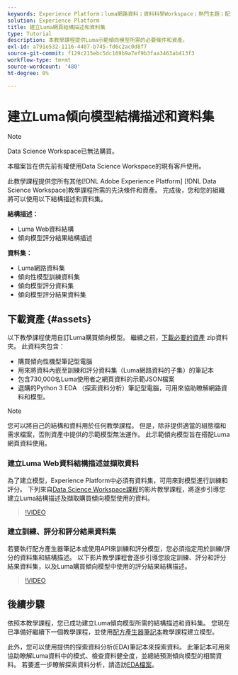 ```yaml
---
keywords: Experience Platform；luma網路資料；資料科學Workspace；熱門主題；配方；示範資料；示範網路資料；luma資料
solution: Experience Platform
title: 建立Luma網頁結構描述和資料集
type: Tutorial
description: 本教學課程提供Luma示範傾向模型所需的必要條件和資產。
exl-id: a791e532-1116-4407-b745-fd6c2ac0d8f7
source-git-commit: f129c215ebc5dc169b9a7ef9b3faa3463ab413f3
workflow-type: tm+mt
source-wordcount: '480'
ht-degree: 0%

---
```


# 建立Luma傾向模型結構描述和資料集

>[!NOTE]
>
>Data Science Workspace已無法購買。
>
>本檔案旨在供先前有權使用Data Science Workspace的現有客戶使用。

此教學課程提供您所有其他[!DNL Adobe Experience Platform] [!DNL Data Science Workspace]教學課程所需的先決條件和資產。 完成後，您和您的組織將可以使用以下結構描述和資料集。

**結構描述：**

- Luma Web資料結構
- 傾向模型評分結果結構描述

**資料集：**

- Luma網路資料集
- 傾向性模型訓練資料集
- 傾向模型評分資料集
- 傾向模型評分結果資料集

## 下載資產 {#assets}

以下教學課程使用自訂Luma購買傾向模型。 繼續之前，[下載必要的資產](https://experienceleague.adobe.com/docs/platform-learn/assets/DSW-course-sample-assets.zip) zip資料夾。 此資料夾包含：

- 購買傾向性機型筆記型電腦
- 用來將資料內嵌至訓練和評分資料集（Luma網路資料的子集）的筆記本
- 包含730,000名Luma使用者之網頁資料的示範JSON檔案
- 選購的Python 3 EDA （探索資料分析）筆記型電腦，可用來協助瞭解網路資料和模型。

>[!NOTE]
>
> 您可以將自己的結構和資料用於任何教學課程。 但是，除非提供適當的組態檔和需求檔案，否則資產中提供的示範模型無法運作。 此示範傾向模型旨在搭配Luma網頁資料使用。

### 建立Luma Web資料結構描述並擷取資料

為了建立模型，Experience Platform中必須有資料集，可用來對模型進行訓練和評分。 下列來自[Data Science Workspace課程](https://experienceleague.adobe.com/?lang=zh-hant&recommended=ExperiencePlatform-U-1-2021.1.dsw)的影片教學課程，將逐步引導您建立Luma結構描述及擷取購買傾向模型使用的資料。

>[!VIDEO](https://video.tv.adobe.com/v/333312)

### 建立訓練、評分和評分結果資料集

若要執行配方產生器筆記本或使用API來訓練和評分模型，您必須指定用於訓練/評分的資料集和結構描述。 以下影片教學課程會逐步引導您設定訓練、評分和評分結果資料集，以及Luma購買傾向模型中使用的評分結果結構描述。

>[!VIDEO](https://video.tv.adobe.com/v/333426)

## 後續步驟

依照本教學課程，您已成功建立Luma傾向模型所需的結構描述和資料集。 您現在已準備好繼續下一個教學課程，並使用[配方產生器筆記本](../jupyterlab/create-a-model.md)教學課程建立模型。

此外，您可以使用提供的探索資料分析(EDA)筆記本來探索資料。 此筆記本可用來協助瞭解Luma資料中的模式、檢查資料健全度，並總結預測傾向模型的相關資料。 若要進一步瞭解探索資料分析，請造訪[EDA檔案](../jupyterlab/eda-notebook.md)。
